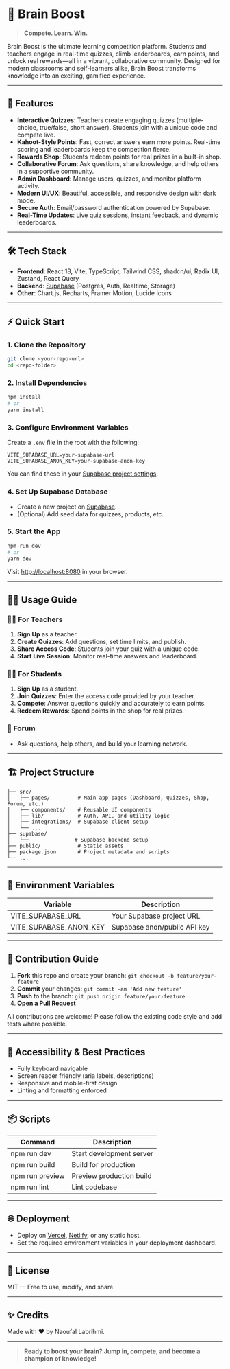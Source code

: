 # 🧠 Brain Boost

> **Compete. Learn. Win.**

Brain Boost is the ultimate learning competition platform. Students and teachers engage in real-time quizzes, climb leaderboards, earn points, and unlock real rewards—all in a vibrant, collaborative community. Designed for modern classrooms and self-learners alike, Brain Boost transforms knowledge into an exciting, gamified experience.

---

## 🚀 Features

- **Interactive Quizzes**: Teachers create engaging quizzes (multiple-choice, true/false, short answer). Students join with a unique code and compete live.
- **Kahoot-Style Points**: Fast, correct answers earn more points. Real-time scoring and leaderboards keep the competition fierce.
- **Rewards Shop**: Students redeem points for real prizes in a built-in shop.
- **Collaborative Forum**: Ask questions, share knowledge, and help others in a supportive community.
- **Admin Dashboard**: Manage users, quizzes, and monitor platform activity.
- **Modern UI/UX**: Beautiful, accessible, and responsive design with dark mode.
- **Secure Auth**: Email/password authentication powered by Supabase.
- **Real-Time Updates**: Live quiz sessions, instant feedback, and dynamic leaderboards.

---

## 🛠️ Tech Stack

- **Frontend**: React 18, Vite, TypeScript, Tailwind CSS, shadcn/ui, Radix UI, Zustand, React Query
- **Backend**: [Supabase](https://supabase.com/) (Postgres, Auth, Realtime, Storage)
- **Other**: Chart.js, Recharts, Framer Motion, Lucide Icons

---

## ⚡ Quick Start

### 1. **Clone the Repository**
```bash
git clone <your-repo-url>
cd <repo-folder>
```

### 2. **Install Dependencies**
```bash
npm install
# or
yarn install
```

### 3. **Configure Environment Variables**
Create a `.env` file in the root with the following:
```env
VITE_SUPABASE_URL=your-supabase-url
VITE_SUPABASE_ANON_KEY=your-supabase-anon-key
```
You can find these in your [Supabase project settings](https://app.supabase.com/).

### 4. **Set Up Supabase Database**
- Create a new project on [Supabase](https://app.supabase.com/).
- (Optional) Add seed data for quizzes, products, etc.

### 5. **Start the App**
```bash
npm run dev
# or
yarn dev
```
Visit [http://localhost:8080](http://localhost:8080) in your browser.

---

## 🧑‍💻 Usage Guide

### 👩‍🏫 **For Teachers**
1. **Sign Up** as a teacher.
2. **Create Quizzes**: Add questions, set time limits, and publish.
3. **Share Access Code**: Students join your quiz with a unique code.
4. **Start Live Session**: Monitor real-time answers and leaderboard.

### 👨‍🎓 **For Students**
1. **Sign Up** as a student.
2. **Join Quizzes**: Enter the access code provided by your teacher.
3. **Compete**: Answer questions quickly and accurately to earn points.
4. **Redeem Rewards**: Spend points in the shop for real prizes.

### 💬 **Forum**
- Ask questions, help others, and build your learning network.

---

## 🏗️ Project Structure

```
├── src/
│   ├── pages/         # Main app pages (Dashboard, Quizzes, Shop, Forum, etc.)
│   ├── components/    # Reusable UI components
│   ├── lib/           # Auth, API, and utility logic
│   ├── integrations/  # Supabase client setup
│   └── ...
├── supabase/
│   └──               # Supabase backend setup
├── public/            # Static assets
├── package.json       # Project metadata and scripts
└── ...
```

---

## 🧩 Environment Variables

| Variable                | Description                  |
|------------------------ |-----------------------------|
| VITE_SUPABASE_URL       | Your Supabase project URL    |
| VITE_SUPABASE_ANON_KEY  | Supabase anon/public API key |

---

## 📝 Contribution Guide

1. **Fork** this repo and create your branch: `git checkout -b feature/your-feature`
2. **Commit** your changes: `git commit -am 'Add new feature'`
3. **Push** to the branch: `git push origin feature/your-feature`
4. **Open a Pull Request**

All contributions are welcome! Please follow the existing code style and add tests where possible.

---

## 🦾 Accessibility & Best Practices
- Fully keyboard navigable
- Screen reader friendly (aria labels, descriptions)
- Responsive and mobile-first design
- Linting and formatting enforced

---

## 📦 Scripts

| Command        | Description                |
|----------------|---------------------------|
| npm run dev    | Start development server   |
| npm run build  | Build for production      |
| npm run preview| Preview production build   |
| npm run lint   | Lint codebase             |

---

## 🌐 Deployment
- Deploy on [Vercel](https://vercel.com/), [Netlify](https://netlify.com/), or any static host.
- Set the required environment variables in your deployment dashboard.

---

## 📄 License

MIT — Free to use, modify, and share.

---

## ✨ Credits

Made with ❤️ by Naoufal Labrihmi.

---

> **Ready to boost your brain? Jump in, compete, and become a champion of knowledge!**
